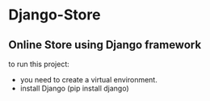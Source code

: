 # Django-Store
Online Store using Django framework
-----------------------------------------
to run this project:
- you need to create a virtual environment.
- install Django (pip install django) 
